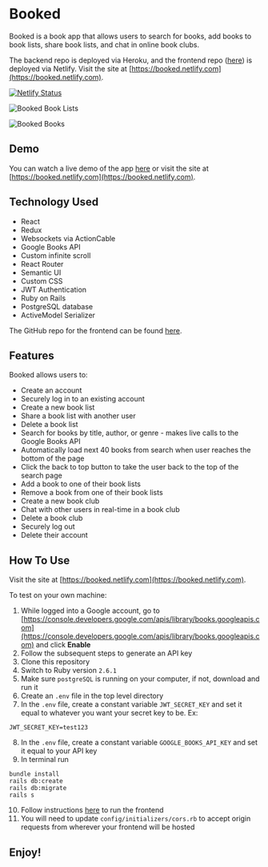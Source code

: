 # Booked

Booked is a book app that allows users to search for books, add books to book lists, share book lists, and chat in online book clubs.

The backend repo is deployed via Heroku, and the frontend repo ([here](https://github.com/aresnik11/booked-frontend)) is deployed via Netlify. Visit the site at [https://booked.netlify.com](https://booked.netlify.com).

[![Netlify Status](https://api.netlify.com/api/v1/badges/73e38dc7-1ee2-4cf8-baf2-52821da94970/deploy-status)](https://app.netlify.com/sites/booked/deploys)

![Booked Book Lists](https://user-images.githubusercontent.com/8761638/69598792-924b9180-0fd8-11ea-9500-6134ad2ead10.png)

![Booked Books](https://user-images.githubusercontent.com/8761638/69598794-94adeb80-0fd8-11ea-834f-5dd299b52a67.png)

## Demo

You can watch a live demo of the app [here](#) or visit the site at [https://booked.netlify.com](https://booked.netlify.com).

## Technology Used

* React
* Redux
* Websockets via ActionCable
* Google Books API
* Custom infinite scroll
* React Router
* Semantic UI
* Custom CSS
* JWT Authentication
* Ruby on Rails
* PostgreSQL database
* ActiveModel Serializer

The GitHub repo for the frontend can be found [here](https://github.com/aresnik11/booked-frontend).

## Features

Booked allows users to:

* Create an account
* Securely log in to an existing account
* Create a new book list
* Share a book list with another user
* Delete a book list
* Search for books by title, author, or genre - makes live calls to the Google Books API
* Automatically load next 40 books from search when user reaches the bottom of the page
* Click the back to top button to take the user back to the top of the search page
* Add a book to one of their book lists
* Remove a book from one of their book lists
* Create a new book club
* Chat with other users in real-time in a book club
* Delete a book club
* Securely log out
* Delete their account

## How To Use

Visit the site at [https://booked.netlify.com](https://booked.netlify.com).

To test on your own machine:
1. While logged into a Google account, go to [https://console.developers.google.com/apis/library/books.googleapis.com](https://console.developers.google.com/apis/library/books.googleapis.com) and click **Enable**
2. Follow the subsequent steps to generate an API key
3. Clone this repository
4. Switch to Ruby version `2.6.1`
5. Make sure `postgreSQL` is running on your computer, if not, download and run it
6. Create an `.env` file in the top level directory
7. In the `.env` file, create a constant variable `JWT_SECRET_KEY` and set it equal to whatever you want your secret key to be. Ex:
```
JWT_SECRET_KEY=test123
```
8. In the `.env` file, create a constant variable `GOOGLE_BOOKS_API_KEY` and set it equal to your API key
9. In terminal run
```
bundle install
rails db:create
rails db:migrate
rails s
```
10. Follow instructions [here](https://github.com/aresnik11/booked-frontend) to run the frontend
11. You will need to update `config/initializers/cors.rb` to accept origin requests from wherever your frontend will be hosted

## Enjoy!
